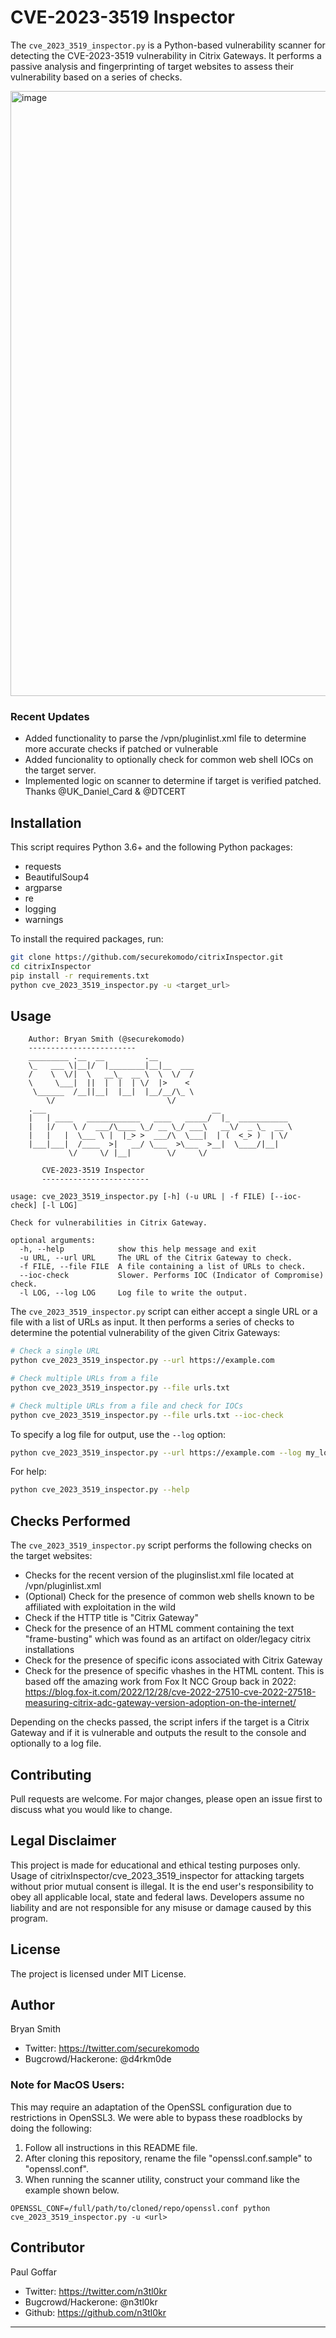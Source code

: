 # CVE-2023-3519 Inspector

The `cve_2023_3519_inspector.py` is a Python-based vulnerability scanner for detecting the CVE-2023-3519 vulnerability in Citrix Gateways. It performs a passive analysis and fingerprinting of target websites to assess their vulnerability based on a series of checks.

<img width="968" alt="image" src="https://github.com/securekomodo/citrixInspector/assets/4809643/f9186404-cc85-4ffb-89be-32b5f0db05ba">


### Recent Updates
- Added functionality to parse the /vpn/pluginlist.xml file to determine more accurate checks if patched or vulnerable
- Added funcionality to optionally check for common web shell IOCs on the target server.
- Implemented logic on scanner to determine if target is verified patched. Thanks @UK_Daniel_Card & @DTCERT

## Installation

This script requires Python 3.6+ and the following Python packages:

- requests
- BeautifulSoup4
- argparse
- re
- logging
- warnings

To install the required packages, run:

```bash
git clone https://github.com/securekomodo/citrixInspector.git
cd citrixInspector
pip install -r requirements.txt
python cve_2023_3519_inspector.py -u <target_url>
```

## Usage
```
    Author: Bryan Smith (@securekomodo)
    ------------------------
    _________ .__  __         .__                              
    \_   ___ \|__|/  |________|__|__  ___                      
    /    \  \/|  \   __\_  __ \  \  \/  /                      
    \     \___|  ||  |  |  | \/  |>    <                       
     \______  /__||__|  |__|  |__/__/\_ \                      
        \/                         \/                      
    .___                                     __                
    |   | ____   ____________   ____   _____/  |_  ___________ 
    |   |/    \ /  ___/\____ \_/ __ \_/ ___\   __\/  _ \_  __ \
    |   |   |  \___ \ |  |_> >  ___/\  \___|  | (  <_> )  | \/
    |___|___|  /____  >|   __/ \___  >\___  >__|  \____/|__|   
             \/     \/ |__|        \/     \/                                

       CVE-2023-3519 Inspector
       ------------------------
       
usage: cve_2023_3519_inspector.py [-h] (-u URL | -f FILE) [--ioc-check] [-l LOG]

Check for vulnerabilities in Citrix Gateway.

optional arguments:
  -h, --help            show this help message and exit
  -u URL, --url URL     The URL of the Citrix Gateway to check.
  -f FILE, --file FILE  A file containing a list of URLs to check.
  --ioc-check           Slower. Performs IOC (Indicator of Compromise) check.
  -l LOG, --log LOG     Log file to write the output.

```

The `cve_2023_3519_inspector.py` script can either accept a single URL or a file with a list of URLs as input. It then performs a series of checks to determine the potential vulnerability of the given Citrix Gateways:

```bash
# Check a single URL
python cve_2023_3519_inspector.py --url https://example.com

# Check multiple URLs from a file
python cve_2023_3519_inspector.py --file urls.txt

# Check multiple URLs from a file and check for IOCs
python cve_2023_3519_inspector.py --file urls.txt --ioc-check
```

To specify a log file for output, use the `--log` option:

```bash
python cve_2023_3519_inspector.py --url https://example.com --log my_log.log
```

For help:

```bash
python cve_2023_3519_inspector.py --help
```

## Checks Performed

The `cve_2023_3519_inspector.py` script performs the following checks on the target websites:

- Checks for the recent version of the pluginslist.xml file located at /vpn/pluginlist.xml
- (Optional) Check for the presence of common web shells known to be affiliated with exploitation in the wild
- Check if the HTTP title is "Citrix Gateway"
- Check for the presence of an HTML comment containing the text "frame-busting" which was found as an artifact on older/legacy citrix installations
- Check for the presence of specific icons associated with Citrix Gateway
- Check for the presence of specific vhashes in the HTML content. This is based off the amazing work from Fox It NCC Group back in 2022: https://blog.fox-it.com/2022/12/28/cve-2022-27510-cve-2022-27518-measuring-citrix-adc-gateway-version-adoption-on-the-internet/

Depending on the checks passed, the script infers if the target is a Citrix Gateway and if it is vulnerable and outputs the result to the console and optionally to a log file.

## Contributing

Pull requests are welcome. For major changes, please open an issue first to discuss what you would like to change.

## Legal Disclaimer
This project is made for educational and ethical testing purposes only. Usage of citrixInspector/cve_2023_3519_inspector for attacking targets without prior mutual consent is illegal. It is the end user's responsibility to obey all applicable local, state and federal laws. Developers assume no liability and are not responsible for any misuse or damage caused by this program.

## License
The project is licensed under MIT License.

## Author
Bryan Smith

- Twitter: https://twitter.com/securekomodo
- Bugcrowd/Hackerone: @d4rkm0de

### Note for MacOS Users:
This may require an adaptation of the OpenSSL configuration due to restrictions in OpenSSL3.  We were able to bypass these roadblocks by doing the following:

1. Follow all instructions in this README file. 
2. After cloning this repository, rename the file "openssl.conf.sample" to "openssl.conf".
3. When running the scanner utility, construct your command like the example shown below. 

`OPENSSL_CONF=/full/path/to/cloned/repo/openssl.conf python cve_2023_3519_inspector.py -u <url>`

## Contributor
Paul Goffar

- Twitter: https://twitter.com/n3tl0kr
- Bugcrowd/Hackerone: @n3tl0kr
- Github: https://github.com/n3tl0kr

---
